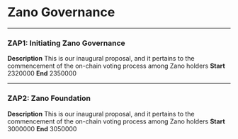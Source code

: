 # Zano Governance

---

### ZAP1: Initiating Zano Governance

**Description** This is our inaugural proposal, and it pertains to the commencement of the on-chain voting process among Zano holders
**Start** 2320000
**End** 2350000

---

### ZAP2: Zano Foundation

**Description** This is our inaugural proposal, and it pertains to the commencement of the on-chain voting process among Zano holders
**Start** 3000000
**End** 3050000
